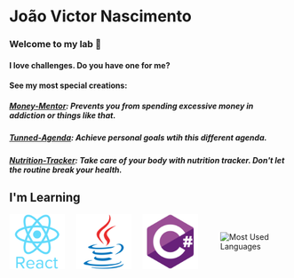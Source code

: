 # João Victor Nascimento

### Welcome to my lab 🔬
#### I love challenges. Do you have one for me?

#### See my most special creations:
##### [Money-Mentor](https://github.com/Vitor45QW/Money-Mentor): Prevents you from spending excessive money in addiction or things like that.

##### [Tunned-Agenda](https://github.com/Vitor45QW/Money-Mentor): Achieve personal goals wtih this different agenda.

##### [Nutrition-Tracker](https://github.com/Vitor45QW/Money-Mentor): Take care of your body with nutrition tracker. Don't let the routine break your health.







## I'm Learning

<div style="display: flex; justify-content: space-between; align-items: center; gap: 20px;">

  <img src="https://raw.githubusercontent.com/devicons/devicon/master/icons/react/react-original-wordmark.svg" style="width: 100px; height: 100px;" alt="React">
  
  <img src="https://raw.githubusercontent.com/devicons/devicon/master/icons/java/java-original.svg" style="width: 100px; height: 100px;" alt="Java">

  <img src="https://raw.githubusercontent.com/devicons/devicon/master/icons/csharp/csharp-original.svg" style="width: 100px; height: 100px;" alt="C#">

   ##

 <img src="https://github-readme-stats.vercel.app/api/top-langs/?username=Vitor45QW&layout=compact&theme=radical" alt="Most Used Languages">
</div>


